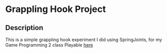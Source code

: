 # Grappling Hook Project

## Description
This is a simple grappling hook experiment I did using SpringJoints, for my Game Programming 2 class
Playable [here](https://wiktork01.itch.io/grappling-hook-test)
